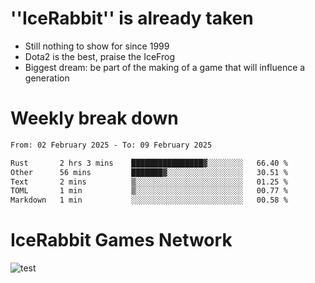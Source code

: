 # ''IceRabbit'' is already taken
- Still nothing to show for since 1999
- Dota2 is the best, praise the IceFrog
- Biggest dream: be part of the making of a game that will influence a generation

# Weekly break down
<!--START_SECTION:waka-->

```txt
From: 02 February 2025 - To: 09 February 2025

Rust       2 hrs 3 mins    ████████████████▓░░░░░░░░   66.40 %
Other      56 mins         ███████▓░░░░░░░░░░░░░░░░░   30.51 %
Text       2 mins          ▒░░░░░░░░░░░░░░░░░░░░░░░░   01.25 %
TOML       1 min           ▒░░░░░░░░░░░░░░░░░░░░░░░░   00.77 %
Markdown   1 min           ░░░░░░░░░░░░░░░░░░░░░░░░░   00.58 %
```

<!--END_SECTION:waka-->

# IceRabbit Games Network
![test](https://steam-stat.vercel.app/api?profileName=IceRabbit.png)
